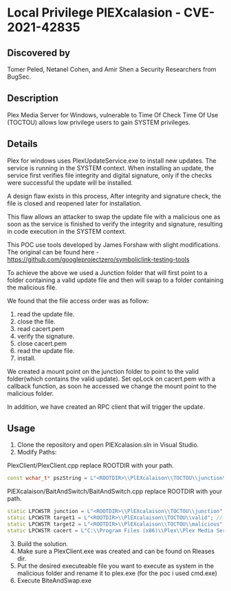 # Local Privilege PlEXcalasion -  CVE-2021-42835

## Discovered by
Tomer Peled, Netanel Cohen, and Amir Shen a Security Researchers from BugSec.

## Description
Plex Media Server for Windows, vulnerable to Time Of Check Time Of Use (TOCTOU) allows low privilege users to gain SYSTEM privileges. 

## Details
Plex for windows uses PlexUpdateService.exe to install new updates. The service is running in the SYSTEM context. When installing an update, the service first verifies file integrity and digital signature, only if the checks were successful the update will be installed.

A design flaw exists in this process, After integrity and signature check, the file is closed and reopened later for installation.

This flaw allows an attacker to swap the update file with a malicious one as soon as the service is finished to verify the integrity and signature, resulting in code execution in the SYSTEM context.
 

This POC use tools developed by James Forshaw with slight modifications. The original can be found here - https://github.com/googleprojectzero/symboliclink-testing-tools

To achieve the above we used a Junction folder that will first point to a folder containing a valid update file and then will swap to a folder containing the malicious file.

We found that the file access order was as follow:
1. read the update file.
2. close the file.
3. read cacert.pem
4. verify the signature.
5. close cacert.pem
6. read the update file.
7. install.

We created a mount point on the junction folder to point to the valid folder(which contains the valid update).
Set opLock on cacert.pem with a callback function, as soon he accessed we change the mount point to the malicious folder.

In addition, we have created an RPC client that will trigger the update.




## Usage

1. Clone the repository and open PlEXcalasion.sln in Visual Studio.
2. Modify Paths:

PlexClient/PlexClient.cpp replace ROOTDIR with your path.
```cpp
const wchar_t* pszString = L"<ROOTDIR>\\PlEXcalaison\\TOCTOU\\junction\\plex.exe"; // Path to the update file. 
```
PlEXcalaison/BaitAndSwitch/BaitAndSwitch.cpp replace ROOTDIR with your path.
```cpp
static LPCWSTR junction = L"<ROOTDIR>\\PlEXcalaison\\TOCTOU\\junction";  // Path to junction folder , MAKE SURE IT IS EMPTY !
static LPCWSTR target1 = L"<ROOTDIR>\\PlEXcalaison\\TOCTOU\\valid"; // Path to folder contains the valid update file.
static LPCWSTR target2 = L"<ROOTDIR>\\PlEXcalaison\\TOCTOU\\malicious"; // Path to folder contains the malicious file - MUST BE THE SAME NAME AS THE UPDATE FILE.
static LPCWSTR cacert = L"C:\\Program Files (x86)\\Plex\\Plex Media Server\\Resources\\cacert.pem"; // Path to cacert.pem - can be found in plex directory.
```

3. Build the solution.
4. Make sure a PlexClient.exe was created and can be found on Rleases dir.
5. Put the desired executeable file you want to execute as system in the malicious folder and rename it to plex.exe (for the poc i used cmd.exe)
6. Execute BiteAndSwap.exe



